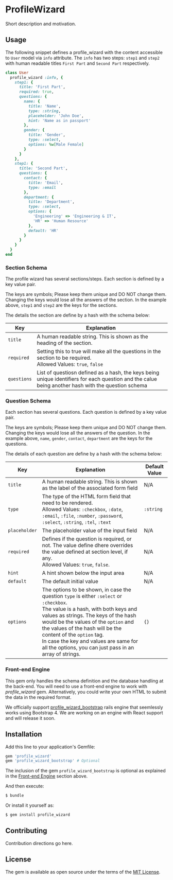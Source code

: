 # ProfileWizard
Short description and motivation.

## Usage
The following snippet defines a profile_wizard with the content accessible to `User` model via `info` attribute. The `info` has two steps: `step1` and `step2` with human readable titles `First Part` and `Second Part` respectively.

```ruby
class User
  profile_wizard :info, {
    step1: {
      title: 'First Part',
      required: true,
      questions: {
        name: {
          title: 'Name',
          type: :string,
          placeholder: 'John Doe',
          hint: 'Name as in passport'
        },
        gender: {
          title: 'Gender',
          type: :select,
          options: %w[Male Female]
        }
      }
    },
    step1: {
      title: 'Second Part',
      questions: {
        contact: {
          title: 'Email',
          type: :email
        },
        department: {
          title: 'Department',
          type: :select,
          options: {
            'Engineering' => 'Engineering & IT',
            'HR' => 'Human Resource'
          },
          default: 'HR'
        }
      }
    }
  }
end
```

### Section Schema
The profile wizard has several sections/steps. Each section is defined by a key value pair.

The keys are symbols; Please keep them unique and DO NOT change them. Changing the keys would lose all the answers of the section. In the example above, `step1` and `step2` are the keys for the sections.

The details the section are define by a hash with the schema below:

| Key | Explanation |
| --- | ----------- |
| `title` | A human readable string. This is shown as the heading of the section. |
| `required` | Setting this to true will make all the questions in the section to be required.<br>Allowed Values: `true`, `false` |
| `questions` | List of questiosn defined as a hash, the keys being unique identifiers for each question and the calue being another hash with the question schema |

### Question Schema
Each section has several questions. Each question is defined by a key value pair.

The keys are symbols; Please keep them unique and DO NOT change them. Changing the keys would lose all the answers of the question. In the example above, `name`, `gender`, `contact`, `department` are the keys for the questions.

The details of each question are define by a hash with the schema below:

| Key | Explanation | Default Value |
| --- | ----------- | --------------|
| `title` | A human readable string. This is shown as the label of the associated form field | N/A |
| `type` | The type of the HTML form field that need to be rendered.<br>Allowed Values: `:checkbox`, `:date`, `:email`, `:file`, `:number`, `:password`, `:select`, `:string`, `:tel`, `:text` | `:string` |
| `placeholder` | The placeholder value of the input field | N/A |
| `required` | Defines if the question is required, or not. The value define dhere overrides the value defined at section level, if any.<br>Allowed Values: `true`, `false`. | N/A |
| `hint` | A hint shown below the input area | N/A |
| `default` | The default initial value | N/A |
| `options` | The options to be shown, in case the question `type` is either `:select` or `:checkbox`.<br>The value is a hash, with both keys and values as strings. The keys of the hash would be the values of the `option` and the values of the hash will be the content of the `option` tag.<br>In case the key and values are same for all the options, you can just pass in an array of strings. | `{}` |

### Front-end Engine
This gem only handles the schema definition and the database handling at the back-end. You will need to use a front-end engine to work with _profile_wizard_ gem. Alternatively, you could write your own HTML to submit the data in the required format.

We officially support [profile_wizard_bootstrap](https://github.com/CodeAstra/profile_wizard_bootstrap) rails engine that seemlessly works using Bootstrap 4. We are working on an engine with React support and will release it soon.

## Installation
Add this line to your application's Gemfile:

```ruby
gem 'profile_wizard'
gem 'profile_wizard_bootstrap' # Optional
```

The inclusion of the gem `profile_wizard_bootstrap` is optional as explained in the [Front-end Engine](#front-end-engine) section above.

And then execute:
```bash
$ bundle
```

Or install it yourself as:
```bash
$ gem install profile_wizard
```

## Contributing
Contribution directions go here.

## License
The gem is available as open source under the terms of the [MIT License](https://opensource.org/licenses/MIT).
